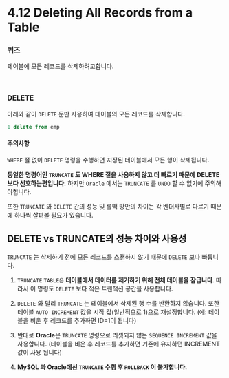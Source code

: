 # 4.12 Deleting All Records from a Table

### 퀴즈

테이블에 모든 레코드를 삭제하려고합니다. 


<br>

### DELETE

아래와 같이 `DELETE` 문만 사용하여 테이블의 모든 레코드를 삭제합니다.

~~~sql
1 delete from emp
~~~

#### 주의사항

`WHERE` 절 없이 `DELETE` 명령을 수행하면 지정된 테이블에서 모든 행이 삭제됩니다. 

**동일한 명령어인 `TRUNCATE` 도 WHERE 절을 사용하지 않고 더 빠르기 때문에 DELETE보다 선호하는편입니다.** 하지만 `Oracle` 에서는 `TRUNCATE` 를 `UNDO` 할 수 없기에 주의해야합니다. 

또한 `TRUNCATE` 와 `DELETE` 간의 성능 및 롤백 방안의 차이는 각 벤더사별로 다르기 때문에 하나씩 살펴볼 필요가 있습니다.



## DELETE vs TRUNCATE의 성능 차이와 사용성

`TRUNCATE` 는 삭제하기 전에 모든 레코드를 스캔하지 않기 때문에 `DELETE` 보다 빠릅니다.

1. `TRUNCATE` `TABLE은` **테이블에서 데이터를 제거하기 위해 전체 테이블을 잠급니다**. 따라서 이 명령도 `DELETE` 보다 적은 트랜잭션 공간을 사용합니다.

2. `DELETE` 와 달리 `TRUNCATE` 는 테이블에서 삭제된 행 수를 반환하지 않습니다. 또한 테이블 `AUTO INCREMENT` 값을 시작 값(일반적으로 1)으로 재설정합니다. (예: 테이블을 비운 후 레코드를 추가하면 ID=1이 됩니다)
3. 반대로 **Oracle**은 `TRUNCATE` 명령으로 리셋되지 않는 `SEQUENCE INCREMENT` 값을 사용합니다. (테이블을 비운 후 레코드를 추가하면 기존에 유지하던 INCREMENT 값이 사용 됩니다)
4. **MySQL 과 Oracle에선 `TRUNCATE` 수행 후 `ROLLBACK` 이 불가합니다.**
